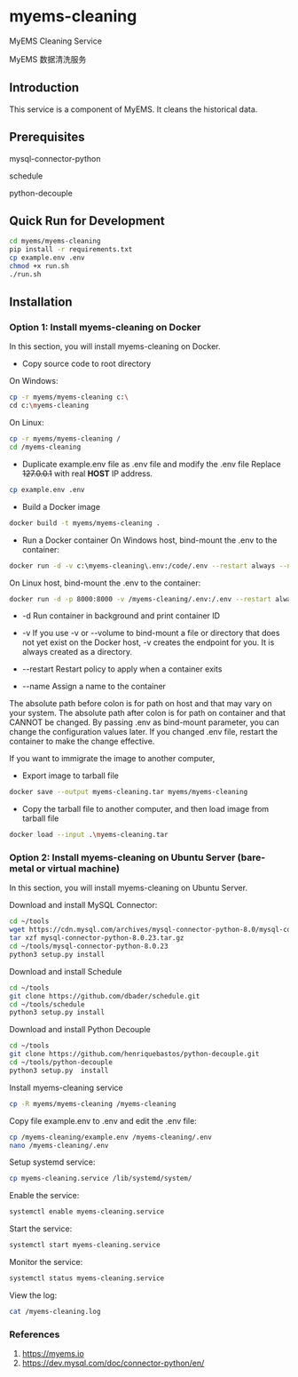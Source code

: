 # myems-cleaning
MyEMS Cleaning Service 

MyEMS 数据清洗服务

## Introduction

This service is a component of MyEMS. It cleans the historical data. 

## Prerequisites

mysql-connector-python

schedule

python-decouple

## Quick Run for Development
```bash
cd myems/myems-cleaning
pip install -r requirements.txt
cp example.env .env
chmod +x run.sh
./run.sh
```

## Installation

### Option 1: Install myems-cleaning on Docker

In this section, you will install myems-cleaning on Docker.

* Copy source code to root directory

On Windows:
```bash
cp -r myems/myems-cleaning c:\
cd c:\myems-cleaning
```

On Linux:
```bash
cp -r myems/myems-cleaning /
cd /myems-cleaning
```

* Duplicate example.env file as .env file and modify the .env file
Replace ~~127.0.0.1~~ with real **HOST** IP address.
```bash
cp example.env .env
```

* Build a Docker image
```bash
docker build -t myems/myems-cleaning .
```
* Run a Docker container
On Windows host, bind-mount the .env to the container:
```bash
docker run -d -v c:\myems-cleaning\.env:/code/.env --restart always --name myems-cleaning myems/myems-cleaning
```
On Linux host, bind-mount the .env to the container:
```bash
docker run -d -p 8000:8000 -v /myems-cleaning/.env:/.env --restart always --name myems-cleaning myems/myems-cleaning
```
* -d Run container in background and print container ID

* -v If you use -v or --volume to bind-mount a file or directory that does not yet exist on the Docker host, -v creates the endpoint for you. It is always created as a directory.

* --restart Restart policy to apply when a container exits

* --name Assign a name to the container

The absolute path before colon is for path on host  and that may vary on your system.
The absolute path after colon is for path on container and that CANNOT be changed.
By passing .env as bind-mount parameter, you can change the configuration values later.
If you changed .env file, restart the container to make the change effective.

If you want to immigrate the image to another computer,
* Export image to tarball file
```bash
docker save --output myems-cleaning.tar myems/myems-cleaning
```
* Copy the tarball file to another computer, and then load image from tarball file
```bash
docker load --input .\myems-cleaning.tar
```

### Option 2: Install myems-cleaning on Ubuntu Server (bare-metal or virtual machine)

In this section, you will install myems-cleaning on Ubuntu Server.

Download and install MySQL Connector:
```bash
cd ~/tools
wget https://cdn.mysql.com/archives/mysql-connector-python-8.0/mysql-connector-python-8.0.23.tar.gz
tar xzf mysql-connector-python-8.0.23.tar.gz
cd ~/tools/mysql-connector-python-8.0.23
python3 setup.py install
```

Download and install Schedule
```bash
cd ~/tools
git clone https://github.com/dbader/schedule.git
cd ~/tools/schedule
python3 setup.py install
```

Download and install Python Decouple
```bash
cd ~/tools
git clone https://github.com/henriquebastos/python-decouple.git
cd ~/tools/python-decouple
python3 setup.py  install
```

Install myems-cleaning service
```bash
cp -R myems/myems-cleaning /myems-cleaning
```
Copy file example.env to .env and edit the .env file:
```bash
cp /myems-cleaning/example.env /myems-cleaning/.env
nano /myems-cleaning/.env
```
Setup systemd service:
```bash
cp myems-cleaning.service /lib/systemd/system/
```
Enable the service:
```bash
systemctl enable myems-cleaning.service
```
Start the service:
```bash
systemctl start myems-cleaning.service
```
Monitor the service:
```bash
systemctl status myems-cleaning.service
```
View the log:
```bash
cat /myems-cleaning.log
```

### References

1.  https://myems.io
2.  https://dev.mysql.com/doc/connector-python/en/